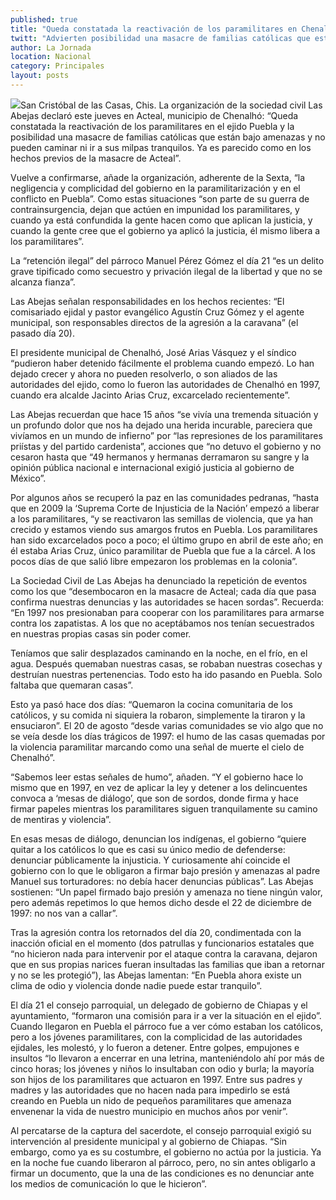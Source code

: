 ```yaml
---
published: true
title: "Queda constatada la reactivación de los paramilitares en Chenalhó: Las Abejas"
twitt: "Advierten posibilidad una masacre de familias católicas que están bajo amenazas; “sabemos leer esas señales de humo”, indican."
author: La Jornada
location: Nacional
category: Principales
layout: posts
---
```


![](http://i.imgur.com/lYaJp69m.jpg)San Cristóbal de las Casas, Chis. La organización de la sociedad civil Las Abejas declaró este jueves en Acteal, municipio de Chenalhó: “Queda constatada la reactivación de los paramilitares en el ejido Puebla y la posibilidad una masacre de familias católicas que están bajo amenazas y no pueden caminar ni ir a sus milpas tranquilos. Ya es parecido como en los hechos previos de la masacre de Acteal”.

Vuelve a confirmarse, añade la organización, adherente de la Sexta, “la negligencia y complicidad del gobierno en la paramilitarización y en el conflicto en Puebla”. Como estas situaciones “son parte de su guerra de contrainsurgencia, dejan que actúen en impunidad los paramilitares, y cuando ya está confundida la gente hacen como que aplican la justicia, y cuando la gente cree que el gobierno ya aplicó la justicia, él mismo libera a los paramilitares”.

La “retención ilegal” del párroco Manuel Pérez Gómez el día 21 “es un delito grave tipificado como secuestro y privación ilegal de la libertad y que no se alcanza fianza”.

Las Abejas señalan responsabilidades en los hechos recientes: “El comisariado ejidal y pastor evangélico Agustín Cruz Gómez y el agente municipal, son responsables directos de la agresión a la caravana” (el pasado día 20).

El presidente municipal de Chenalhó, José Arias Vásquez y el síndico “pudieron haber detenido fácilmente el problema cuando empezó. Lo han dejado crecer y ahora no pueden resolverlo, o son aliados de las autoridades del ejido, como lo fueron las autoridades de Chenalhó en 1997, cuando era alcalde Jacinto Arias Cruz, excarcelado recientemente”.

Las Abejas recuerdan que hace 15 años “se vivía una tremenda situación y un profundo dolor que nos ha dejado una herida incurable, pareciera que vivíamos en un mundo de infierno” por “las represiones de los paramilitares priístas y del partido cardenista”, acciones que “no detuvo el gobierno y no cesaron hasta que “49 hermanos y hermanas derramaron su sangre y la opinión pública nacional e internacional exigió justicia al gobierno de México”.

Por algunos años se recuperó la paz en las comunidades pedranas, “hasta que en 2009 la ‘Suprema Corte de Injusticia de la Nación’ empezó a liberar a los paramilitares, “y se reactivaron las semillas de violencia, que ya han crecido y estamos viendo sus amargos frutos en Puebla. Los paramilitares han sido excarcelados poco a poco; el último grupo en abril de este año; en él estaba Arias Cruz, único paramilitar de Puebla que fue a la cárcel. A los pocos días de que salió libre empezaron los problemas en la colonia”.

La Sociedad Civil de Las Abejas ha denunciado la repetición de eventos como los que “desembocaron en la masacre de Acteal; cada día que pasa confirma nuestras denuncias y las autoridades se hacen sordas”. Recuerda: “En 1997 nos presionaban para cooperar con los paramilitares para armarse contra los zapatistas. A los que no aceptábamos nos tenían secuestrados en nuestras propias casas sin poder comer.

Teníamos que salir desplazados caminando en la noche, en el frío, en el agua. Después quemaban nuestras casas, se robaban nuestras cosechas y destruían nuestras pertenencias. Todo esto ha ido pasando en Puebla. Solo faltaba que quemaran casas”.

Esto ya pasó hace dos días: “Quemaron la cocina comunitaria de los católicos, y su comida ni siquiera la robaron, simplemente la tiraron y la ensuciaron”. El 20 de agosto “desde varias comunidades se vio algo que no se veía desde los días trágicos de 1997: el humo de las casas quemadas por la violencia paramilitar marcando como una señal de muerte el cielo de Chenalhó”.

“Sabemos leer estas señales de humo”, añaden. “Y el gobierno hace lo mismo que en 1997, en vez de aplicar la ley y detener a los delincuentes convoca a ‘mesas de diálogo’, que son de sordos, donde firma y hace firmar papeles mientras los paramilitares siguen tranquilamente su camino de mentiras y violencia”.

En esas mesas de diálogo, denuncian los indígenas, el gobierno “quiere quitar a los católicos lo que es casi su único medio de defenderse: denunciar públicamente la injusticia. Y curiosamente ahí coincide el gobierno con lo que le obligaron a firmar bajo presión y amenazas al padre Manuel sus torturadores: no debía hacer denuncias públicas”. Las Abejas sostienen: “Un papel firmado bajo presión y amenaza no tiene ningún valor, pero además repetimos lo que hemos dicho desde el 22 de diciembre de 1997: no nos van a callar”.

Tras la agresión contra los retornados del día 20, condimentada con la inacción oficial en el momento (dos patrullas y funcionarios estatales que “no hicieron nada para intervenir por el ataque contra la caravana, dejaron que en sus propias narices fueran insultadas las familias que iban a retornar y no se les protegió”), las Abejas lamentan: “En Puebla ahora existe un clima de odio y violencia donde nadie puede estar tranquilo”.

El día 21 el consejo parroquial, un delegado de gobierno de Chiapas y el ayuntamiento, “formaron una comisión para ir a ver la situación en el ejido”. Cuando llegaron en Puebla el párroco fue a ver cómo estaban los católicos, pero a los jóvenes paramilitares, con la complicidad de las autoridades ejidales, les molestó, y lo fueron a detener. Entre golpes, empujones e insultos “lo llevaron a encerrar en una letrina, manteniéndolo ahí por más de cinco horas; los jóvenes y niños lo insultaban con odio y burla; la mayoría son hijos de los paramilitares que actuaron en 1997. Entre sus padres y madres y las autoridades que no hacen nada para impedirlo se está creando en Puebla un nido de pequeños paramilitares que amenaza envenenar la vida de nuestro municipio en muchos años por venir”.

Al percatarse de la captura del sacerdote, el consejo parroquial exigió su intervención al presidente municipal y al gobierno de Chiapas. “Sin embargo, como ya es su costumbre, el gobierno no actúa por la justicia. Ya en la noche fue cuando liberaron al párroco, pero, no sin antes obligarlo a firmar un documento, que la una de las condiciones es no denunciar ante los medios de comunicación lo que le hicieron”.
